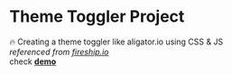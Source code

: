 # Theme Toggler Project

🔥 Creating a theme toggler like aligator.io using CSS & JS <br>
_referenced from [fireship.io](http://fireship.io/)_ <br>
check **[demo](https://absphreak.github.io/theme-toggler)**
